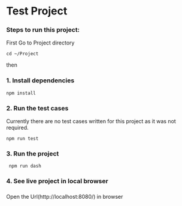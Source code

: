 # Test Project

### Steps to run this project:

First Go to Project directory

```
cd ~/Project
```
then

### 1. Install dependencies
 

```
npm install
```
### 2. Run the test cases
 
Currently there are no test cases written for this project as it was not required.
```
npm run test
```
### 3. Run the project
```
 npm run dash
```

### 4. See live project in local browser 
 ###
Open the Url(http://localhost:8080/) in browser
